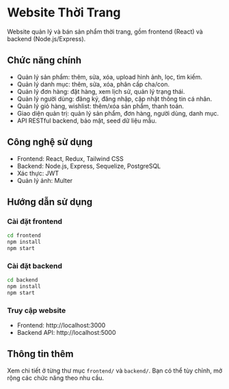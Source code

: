 # Website Thời Trang

Website quản lý và bán sản phẩm thời trang, gồm frontend (React) và backend (Node.js/Express).

## Chức năng chính

- Quản lý sản phẩm: thêm, sửa, xóa, upload hình ảnh, lọc, tìm kiếm.
- Quản lý danh mục: thêm, sửa, xóa, phân cấp cha/con.
- Quản lý đơn hàng: đặt hàng, xem lịch sử, quản lý trạng thái.
- Quản lý người dùng: đăng ký, đăng nhập, cập nhật thông tin cá nhân.
- Quản lý giỏ hàng, wishlist: thêm/xóa sản phẩm, thanh toán.
- Giao diện quản trị: quản lý sản phẩm, đơn hàng, người dùng, danh mục.
- API RESTful backend, bảo mật, seed dữ liệu mẫu.

## Công nghệ sử dụng

- Frontend: React, Redux, Tailwind CSS
- Backend: Node.js, Express, Sequelize, PostgreSQL
- Xác thực: JWT
- Quản lý ảnh: Multer

## Hướng dẫn sử dụng

### Cài đặt frontend

```bash
cd frontend
npm install
npm start
```

### Cài đặt backend

```bash
cd backend
npm install
npm start
```

### Truy cập website

- Frontend: http://localhost:3000
- Backend API: http://localhost:5000

## Thông tin thêm

Xem chi tiết ở từng thư mục `frontend/` và `backend/`. Bạn có thể tùy chỉnh, mở rộng các chức năng theo nhu cầu.
